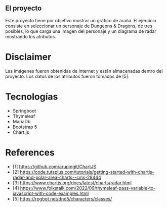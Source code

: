 ## El proyecto

Este proyecto tiene por objetivo mostrar un gráfico de araña. El ejercicio consiste en seleccionar un personaje de Dungeons & Dragons, de tres posibles, lo que carga una imagen del personaje y un diagrama de radar mostrando los atributos.

# Disclaimer

Las imágenes fueron obtenidas de internet y están almacenadas dentro del proyecto. Los datos de los atributos fueron tomados de [5].

# Tecnologías

- Springboot
- Thymeleaf
- MariaDb
- Bootstrap 5
- Chart.js

# References

- [1] https://github.com/arupingit/ChartJS
- [2] https://code.tutsplus.com/tutorials/getting-started-with-chartjs-radar-and-polar-area-charts--cms-28444
- [3] https://www.chartjs.org/docs/latest/charts/radar.html
- [4] https://www.folkstalk.com/2022/09/thymeleaf-pass-variable-to-javascript-with-code-examples.html
- [5] https://rpgbot.net/dnd5/characters/classes/